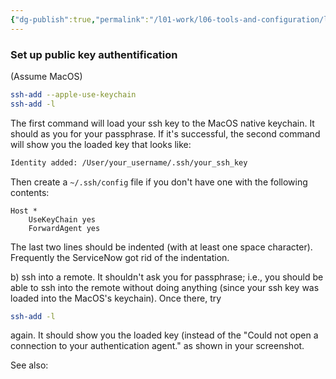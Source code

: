 ```yaml
---
{"dg-publish":true,"permalink":"/l01-work/l06-tools-and-configuration/l02-config/ssh-setup/","dgPassFrontmatter":true}
---
```



### Set up public key authentification
(Assume MacOS)

```bash
ssh-add --apple-use-keychain  
ssh-add -l  
```  
  
The first command will load your ssh key to the MacOS native keychain. It should as you for your passphrase. If it's successful, the second command will show you the loaded key that looks like:  

```bash
Identity added: /User/your_username/.ssh/your_ssh_key  
```
  
Then create a `~/.ssh/config` file if you don't have one with the following contents:  

```
Host *  
    UseKeyChain yes  
    ForwardAgent yes  
```
  
The last two lines should be indented (with at least one space character). Frequently the ServiceNow got rid of the indentation.  
  
b) ssh into a remote. It shouldn't ask you for passphrase; i.e., you should be able to ssh into the remote without doing anything (since your ssh key was loaded into the MacOS's keychain). Once there, try  

```bash
ssh-add -l  
```
  
again. It should show you the loaded key (instead of the "Could not open a connection to your authentication agent." as shown in your screenshot.  

See also: